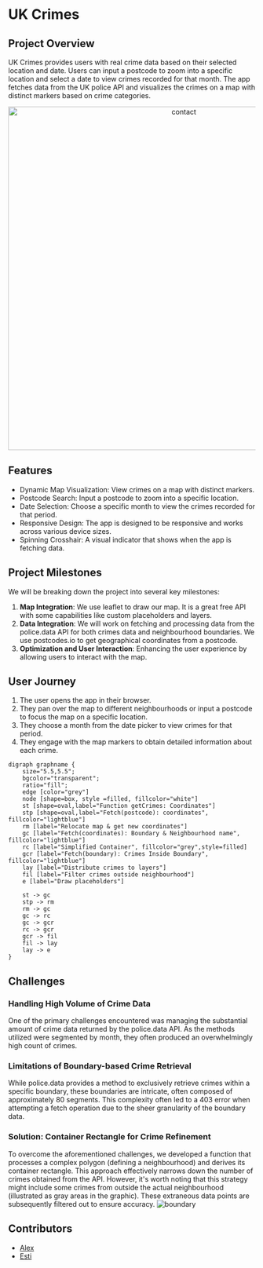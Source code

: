# UK Crimes

## Project Overview

UK Crimes provides users with real crime data based on their selected location and date. Users can input a postcode to zoom into a specific location and select a date to view crimes recorded for that month. The app fetches data from the UK police API and visualizes the crimes on a map with distinct markers based on crime categories.

<div align="center">
<img width="700" alt="contact" src="[https://github.com/FAC29A/alex-portfolio/assets/94972293/cf325f4a-e5e1-4ca6-b529-df1f6e8dc97e](https://github.com/FAC29A/Alex-Esti-Project/assets/94972293/d83611d3-bf52-4283-8f4f-55ab00b73315)">
</div>

## Features

* Dynamic Map Visualization: View crimes on a map with distinct markers.
* Postcode Search: Input a postcode to zoom into a specific location.
* Date Selection: Choose a specific month to view the crimes recorded for that period.
* Responsive Design: The app is designed to be responsive and works across various device sizes.
* Spinning Crosshair: A visual indicator that shows when the app is fetching data.

## Project Milestones

We will be breaking down the project into several key milestones:

1. **Map Integration**: We use leaflet to draw our map. It is a great free API with some capabilities like custom placeholders and layers.
2. **Data Integration**: We will work on fetching and processing data from the police.data API for both crimes data and neighbourhood boundaries. We use postcodes.io to get geographical coordinates from a postcode.
3. **Optimization and User Interaction**: Enhancing the user experience by allowing users to interact with the map.

## User Journey
1. The user opens the app in their browser.
2. They pan over the map to different neighbourhoods or input a postcode to focus the map on a specific location.
3. They choose a month from the date picker to view crimes for that period.
4. They engage with the map markers to obtain detailed information about each crime.

```graphviz
digraph graphname {
    size="5.5,5.5";
    bgcolor="transparent";
    ratio="fill";
    edge [color="grey"]
    node [shape=box, style =filled, fillcolor="white"]
    st [shape=oval,label="Function getCrimes: Coordinates"]
    stp [shape=oval,label="Fetch(postcode): coordinates", fillcolor="lightblue"]
    rm [label="Relocate map & get new coordinates"]
    gc [label="Fetch(coordinates): Boundary & Neighbourhood name", fillcolor="lightblue"]
    rc [label="Simplified Container", fillcolor="grey",style=filled]
    gcr [label="Fetch(boundary): Crimes Inside Boundary", fillcolor="lightblue"]
    lay [label="Distribute crimes to layers"]
    fil [label="Filter crimes outside neighbourhood"]
    e [label="Draw placeholders"]

    st -> gc
    stp -> rm
    rm -> gc
    gc -> rc
    gc -> gcr
    rc -> gcr
    gcr -> fil
    fil -> lay
    lay -> e
}

```

## Challenges
### Handling High Volume of Crime Data
One of the primary challenges encountered was managing the substantial amount of crime data returned by the police.data API. As the methods utilized were segmented by month, they often produced an overwhelmingly high count of crimes.

### Limitations of Boundary-based Crime Retrieval
While police.data provides a method to exclusively retrieve crimes within a specific boundary, these boundaries are intricate, often composed of approximately 80 segments. This complexity often led to a 403 error when attempting a fetch operation due to the sheer granularity of the boundary data.

### Solution: Container Rectangle for Crime Refinement
To overcome the aforementioned challenges, we developed a function that processes a complex polygon (defining a neighbourhood) and derives its container rectangle. This approach effectively narrows down the number of crimes obtained from the API. However, it's worth noting that this strategy might include some crimes from outside the actual neighbourhood (illustrated as gray areas in the graphic). These extraneous data points are subsequently filtered out to ensure accuracy.
![boundary](https://github.com/FAC29A/Alex-Esti-Project/assets/94972293/f5e9ab2b-bf2d-4b4b-8726-b0a8526e516a)

## Contributors

- [Alex](https://github.com/AlexVOiceover)
- [Esti](https://github.com/Estishi87)
